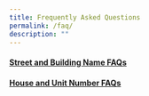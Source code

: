```yaml
---
title: Frequently Asked Questions
permalink: /faq/
description: ""
---
```

<h4><a href = "/faq/sbnb-faqs/">Street and Building Name FAQs</a><h4>
	<h4><a href = "/faq/house-unit-faqs/">House and Unit Number FAQs</a><h4>